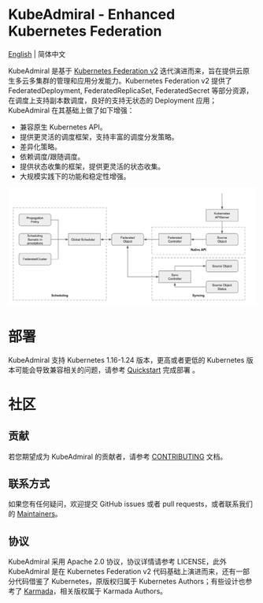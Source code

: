 # KubeAdmiral - Enhanced Kubernetes Federation

[English](./README.md) | 简体中文

KubeAdmiral 是基于 [Kubernetes Federation v2](https://github.com/kubernetes-sigs/kubefed) 迭代演进而来，旨在提供云原生多云多集群的管理和应用分发能力。Kubernetes Federation v2 提供了 FederatedDeployment, FederatedReplicaSet, FederatedSecret 等部分资源，在调度上支持副本数调度，良好的支持无状态的 Deployment 应用；KubeAdmiral 在其基础上做了如下增强：

- 兼容原生 Kubernetes API。
- 提供更灵活的调度框架，支持丰富的调度分发策略。
- 差异化策略。
- 依赖调度/跟随调度。
- 提供状态收集的框架，提供更灵活的状态收集。
- 大规模实践下的功能和稳定性增强。

![](./docs/images/arch.png)

# 部署

KubeAdmiral 支持 Kubernetes 1.16-1.24 版本，更高或者更低的 Kubernetes 版本可能会导致兼容相关的问题，请参考 [Quickstart](./docs/quickstart.md) 完成部署 。

# 社区

## 贡献

若您期望成为 KubeAdmiral 的贡献者，请参考 [CONTRIBUTING](./CONTRIBUTING.md) 文档。

## 联系方式

如果您有任何疑问，欢迎提交 GitHub issues 或者 pull requests，或者联系我们的 [Maintainers](./MAINTAINERS.md)。

## 协议

KubeAdmiral 采用 Apache 2.0 协议，协议详情请参考 LICENSE，此外 KubeAdmiral 是在 Kubernetes Federation v2 代码基础上演进而来，还有一部分代码借鉴了 Kubernetes，原版权归属于 Kubernetes Authors；有些设计也参考了 [Karmada](https://github.com/karmada-io/karmada)，相关版权属于 Karmada Authors。

